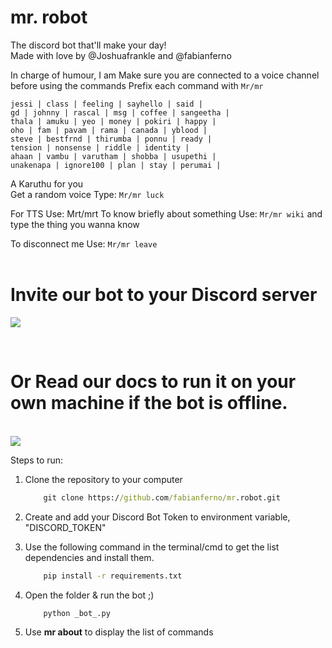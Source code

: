 # mr. robot


The discord bot that'll make your day!<br/>
Made with love by @Joshuafrankle and @fabianferno

In charge of humour, I am
Make sure you are connected to a voice channel before using the commands
Prefix each command with `Mr/mr`
```
jessi | class | feeling | sayhello | said |
gd | johnny | rascal | msg | coffee | sangeetha |
thala | amuku | yeo | money | pokiri | happy |
oho | fam | pavam | rama | canada | yblood |
steve | bestfrnd | thirumba | ponnu | ready |
tension | nonsense | riddle | identity |
ahaan | vambu | varutham | shobba | usupethi |
unakenapa | ignore100 | plan | stay | perumai |
```    
 


A Karuthu for you <br/>
Get a random voice
Type: `Mr/mr luck`


For TTS
Use: Mrt/mrt
To know briefly about something
Use: `Mr/mr wiki` and type the thing you wanna know


To disconnect me
Use: `Mr/mr leave`
<br />
<br/>

# Invite our bot to your Discord server

<a href="https://discord.com/api/oauth2/authorize?client_id=727059984986406912&permissions=0&scope=bot"> <img src="https://media2.giphy.com/media/egALOqi5NrD708rAvK/giphy.gif?cid=ecf05e47ec39038c292b21903c7788e260b6aefa339e49ea&rid=giphy.gif"/></a> 

<br>

# Or Read our docs to run it on your own machine if the bot is offline.

<br/>
<img src="https://media3.giphy.com/media/6pcaPznuZBtL2/giphy.gif">


Steps to run:
1.  Clone the repository to your computer
    ```cmd
        git clone https://github.com/fabianferno/mr.robot.git 
    ```

2. Create and add your Discord Bot Token to environment variable, "DISCORD_TOKEN"
   
3. Use the following command in the terminal/cmd to get the list dependencies and install them.
    ```cmd
        pip install -r requirements.txt
    ```
4. Open the folder & run the bot ;)
    ```py 
        python _bot_.py
    ```
5. Use <b>mr about</b> to display the list of commands
